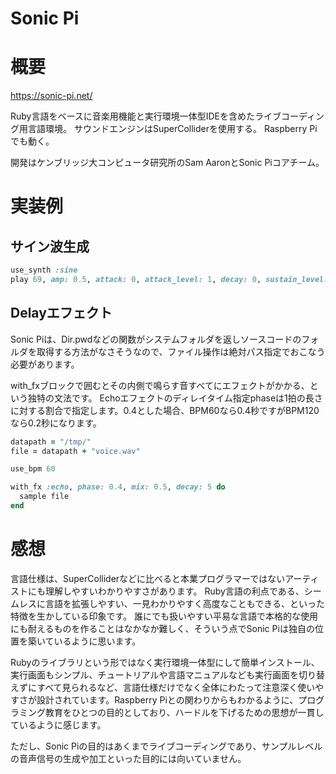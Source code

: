 Sonic Pi
===

# 概要

https://sonic-pi.net/

Ruby言語をベースに音楽用機能と実行環境一体型IDEを含めたライブコーディング用言語環境。
サウンドエンジンはSuperColliderを使用する。
Raspberry Piでも動く。

開発はケンブリッジ大コンピュータ研究所のSam AaronとSonic Piコアチーム。

# 実装例

## サイン波生成

```Ruby
use_synth :sine
play 69, amp: 0.5, attack: 0, attack_level: 1, decay: 0, sustain_level: 1, sustain: 2, release: 0
```

## Delayエフェクト

Sonic Piは、Dir.pwdなどの関数がシステムフォルダを返しソースコードのフォルダを取得する方法がなさそうなので、ファイル操作は絶対パス指定でおこなう必要があります。

with_fxブロックで囲むとその内側で鳴らす音すべてにエフェクトがかかる、という独特の文法です。
Echoエフェクトのディレイタイム指定phaseは1拍の長さに対する割合で指定します。0.4とした場合、BPM60なら0.4秒ですがBPM120なら0.2秒になります。

```Ruby
datapath = "/tmp/"
file = datapath + "voice.wav"

use_bpm 60

with_fx :echo, phase: 0.4, mix: 0.5, decay: 5 do
  sample file
end
```


# 感想

言語仕様は、SuperColliderなどに比べると本業プログラマーではないアーティストにも理解しやすいわかりやすさがあります。
Ruby言語の利点である、シームレスに言語を拡張しやすい、一見わかりやすく高度なこともできる、といった特徴を生かしている印象です。
誰にでも扱いやすい平易な言語で本格的な使用にも耐えるものを作ることはなかなか難しく、そういう点でSonic Piは独自の位置を築いているように思います。

Rubyのライブラリという形ではなく実行環境一体型にして簡単インストール、実行画面もシンプル、チュートリアルや言語マニュアルなども実行画面を切り替えずにすべて見られるなど、言語仕様だけでなく全体にわたって注意深く使いやすさが設計されています。Raspberry Piとの関わりからもわかるように、プログラミング教育をひとつの目的としており、ハードルを下げるための思想が一貫しているように感じます。

ただし、Sonic Piの目的はあくまでライブコーディングであり、サンプルレベルの音声信号の生成や加工といった目的には向いていません。

